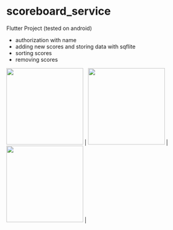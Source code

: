 # scoreboard_service

Flutter Project (tested on android)
- authorization with name
- adding new scores and storing data with sqflite
- sorting scores
- removing scores

<img src="https://github.com/Goolpe/scoreboard_service/tree/master/assets/0.png" width="200" /> |
<img src="https://github.com/Goolpe/scoreboard_service/tree/master/assets/1.png" width="200" /> |
<img src="https://github.com/Goolpe/scoreboard_service/tree/master/assets/2.png" width="200" /> |